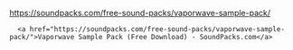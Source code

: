 https://soundpacks.com/free-sound-packs/vaporwave-sample-pack/

      <a href="https://soundpacks.com/free-sound-packs/vaporwave-sample-pack/">Vaporwave Sample Pack (Free Download) - SoundPacks.com</a>